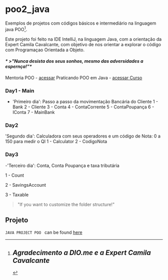 # poo2_java

Exemplos de projetos com códigos básicos e intermediário na linguagem java POO[^1].

Este projeto foi feito na IDE IntelliJ, na linguagem Java, com a orientação da Expert Camila Cavalcante, com
objetivo de nos orientar a explorar o código com Programaçao Orientada a Objeto.

#### _* >"Nunca desista dos seus sonhos, mesmo das adversidades a espernça!"*_
<!-- Minhas palavras --> 

Mentoria POO - [acessar](https://web.dio.me/lives/dominando-programacao-orientada-a-objetos-com-java-1)
Praticando POO em Java - [acessar Curso](https://web.dio.me/course/praticando-orientacao-a-objetos-com-java/learning/bd32419b-9081-4426-ad13-e6d380e93443)

### Day1 - Main 
- 'Primeiro dia': 
Passo a passo da movimentação Bancária do Cliente
1 - Bank
2 - Cliente
3 - Conta
4 - ContaCorrente
5 - ContaPoupança
6 - IConta 
7 - MainBank

### Day2
'Segundo dia': Calculadora com seus operadores e um código de Nota: 0 a 150 para medir o QI
1 - Calculator
2 - CodigoNota

### Day3
-'Terceiro dia': Conta, Conta Poupança e taxa tributária

1 - Count

2 - SavingsAccount

3 - Taxable

> "If you want to customize the folder structure!" 

## Projeto

`JAVA PROJECT POO ` can be found [here](https://github.com/BelisnalvaCosta/poo2_java.git)

[^1]: ## _*Agradecimento a DIO.me e a Expert Camila Cavalcante*_
